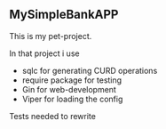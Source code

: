 ## MySimpleBankAPP

This is my pet-project.

In that project i use
- sqlc for generating CURD operations
- require package for testing
- Gin for web-development
- Viper for loading the config

Tests needed to rewrite

